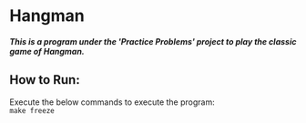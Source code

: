 # Hangman
##### This is a program under the 'Practice Problems' project to play the classic game of Hangman.


## How to Run:

Execute the below commands to execute the program:  
```make freeze``` 
